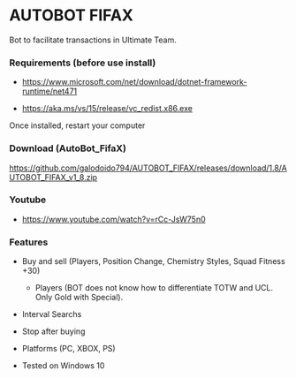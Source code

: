 # AUTOBOT FIFAX

Bot to facilitate transactions in Ultimate Team.

### Requirements (before use install)

* https://www.microsoft.com/net/download/dotnet-framework-runtime/net471

* https://aka.ms/vs/15/release/vc_redist.x86.exe

Once installed, restart your computer


### Download (AutoBot_FifaX)
https://github.com/galodoido794/AUTOBOT_FIFAX/releases/download/1.8/AUTOBOT_FIFAX_v1_8.zip


### Youtube
* https://www.youtube.com/watch?v=rCc-JsW75n0


### Features
* Buy and sell (Players, Position Change, Chemistry Styles, Squad Fitness +30)
    * Players (BOT does not know how to differentiate TOTW and UCL. Only Gold with Special).
    
* Interval Searchs
* Stop after buying
* Platforms (PC, XBOX, PS)
* Tested on Windows 10



